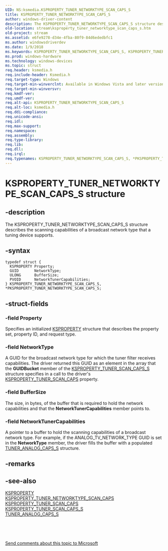 ```yaml
---
UID: NS:ksmedia.KSPROPERTY_TUNER_NETWORKTYPE_SCAN_CAPS_S
title: KSPROPERTY_TUNER_NETWORKTYPE_SCAN_CAPS_S
author: windows-driver-content
description: The KSPROPERTY_TUNER_NETWORKTYPE_SCAN_CAPS_S structure describes the scanning capabilities of a broadcast network type that a tuning device supports.
old-location: stream\ksproperty_tuner_networktype_scan_caps_s.htm
old-project: stream
ms.assetid: e6fe9278-d34e-4fba-80f9-84d6ededbfc1
ms.author: windowsdriverdev
ms.date: 1/9/2018
ms.keywords: KSPROPERTY_TUNER_NETWORKTYPE_SCAN_CAPS_S, KSPROPERTY_TUNER_NETWORKTYPE_SCAN_CAPS_S, *PKSPROPERTY_TUNER_NETWORKTYPE_SCAN_CAPS_S
ms.prod: windows-hardware
ms.technology: windows-devices
ms.topic: struct
req.header: ksmedia.h
req.include-header: Ksmedia.h
req.target-type: Windows
req.target-min-winverclnt: Available in Windows Vista and later versions of the operating system.
req.target-min-winversvr: 
req.kmdf-ver: 
req.umdf-ver: 
req.alt-api: KSPROPERTY_TUNER_NETWORKTYPE_SCAN_CAPS_S
req.alt-loc: ksmedia.h
req.ddi-compliance: 
req.unicode-ansi: 
req.idl: 
req.max-support: 
req.namespace: 
req.assembly: 
req.type-library: 
req.lib: 
req.dll: 
req.irql: 
req.typenames: KSPROPERTY_TUNER_NETWORKTYPE_SCAN_CAPS_S, *PKSPROPERTY_TUNER_NETWORKTYPE_SCAN_CAPS_S
---
```


# KSPROPERTY_TUNER_NETWORKTYPE_SCAN_CAPS_S structure



## -description
The KSPROPERTY_TUNER_NETWORKTYPE_SCAN_CAPS_S structure describes the scanning capabilities of a broadcast network type that a tuning device supports.



## -syntax

````
typedef struct {
  KSPROPERTY Property;
  GUID       NetworkType;
  ULONG      BufferSize;
  PVOID      NetworkTunerCapabilities;
} KSPROPERTY_TUNER_NETWORKTYPE_SCAN_CAPS_S, *PKSPROPERTY_TUNER_NETWORKTYPE_SCAN_CAPS_S;
````


## -struct-fields

### -field Property

Specifies an initialized <a href="..\ks\nf-ks-ikscontrol-ksproperty.md">KSPROPERTY</a> structure that describes the property set, property ID, and request type.


### -field NetworkType

A GUID for the broadcast network type for which the tuner filter receives capabilities. The driver returned this GUID as an element in the array that the <b>GUIDBucket</b> member of the <a href="..\ksmedia\ns-ksmedia-ksproperty_tuner_scan_caps_s.md">KSPROPERTY_TUNER_SCAN_CAPS_S</a> structure specifies in a call to the driver's <a href="https://msdn.microsoft.com/library/windows/hardware/ff565887">KSPROPERTY_TUNER_SCAN_CAPS</a> property. 


### -field BufferSize

The size, in bytes, of the buffer that is required to hold the network capabilities and that the <b>NetworkTunerCapabilities</b> member points to. 


### -field NetworkTunerCapabilities

A pointer to a buffer to hold the scanning capabilities of a broadcast network type. For example, if the ANALOG_TV_NETWORK_TYPE GUID is set in the <b>NetworkType</b> member, the driver fills the buffer with a populated <a href="..\ksmedia\ns-ksmedia-tuner_analog_caps_s.md">TUNER_ANALOG_CAPS_S</a> structure. 


## -remarks


## -see-also
<dl>
<dt>
<a href="..\ks\nf-ks-ikscontrol-ksproperty.md">KSPROPERTY</a>
</dt>
<dt>
<a href="https://msdn.microsoft.com/library/windows/hardware/ff565881">KSPROPERTY_TUNER_NETWORKTYPE_SCAN_CAPS</a>
</dt>
<dt>
<a href="https://msdn.microsoft.com/library/windows/hardware/ff565887">KSPROPERTY_TUNER_SCAN_CAPS</a>
</dt>
<dt>
<a href="..\ksmedia\ns-ksmedia-ksproperty_tuner_scan_caps_s.md">KSPROPERTY_TUNER_SCAN_CAPS_S</a>
</dt>
<dt>
<a href="..\ksmedia\ns-ksmedia-tuner_analog_caps_s.md">TUNER_ANALOG_CAPS_S</a>
</dt>
</dl>
 

 

<a href="mailto:wsddocfb@microsoft.com?subject=Documentation%20feedback [stream\stream]:%20KSPROPERTY_TUNER_NETWORKTYPE_SCAN_CAPS_S structure%20 RELEASE:%20(1/9/2018)&amp;body=%0A%0APRIVACY STATEMENT%0A%0AWe use your feedback to improve the documentation. We don't use your email address for any other purpose, and we'll remove your email address from our system after the issue that you're reporting is fixed. While we're working to fix this issue, we might send you an email message to ask for more info. Later, we might also send you an email message to let you know that we've addressed your feedback.%0A%0AFor more info about Microsoft's privacy policy, see http://privacy.microsoft.com/en-us/default.aspx." title="Send comments about this topic to Microsoft">Send comments about this topic to Microsoft</a>

